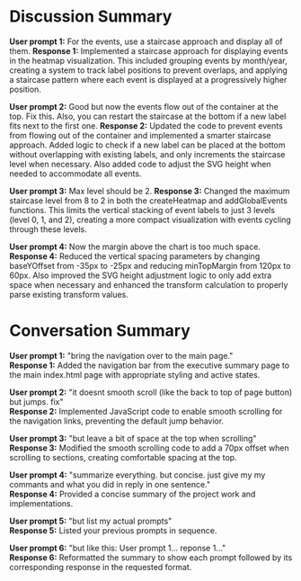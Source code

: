 # Discussion Summary

**User prompt 1:** For the events, use a staircase approach and display all of them.
**Response 1:** Implemented a staircase approach for displaying events in the heatmap visualization. This included grouping events by month/year, creating a system to track label positions to prevent overlaps, and applying a staircase pattern where each event is displayed at a progressively higher position.

**User prompt 2:** Good but now the events flow out of the container at the top. Fix this. Also, you can restart the staircase at the bottom if a new label fits next to the first one.
**Response 2:** Updated the code to prevent events from flowing out of the container and implemented a smarter staircase approach. Added logic to check if a new label can be placed at the bottom without overlapping with existing labels, and only increments the staircase level when necessary. Also added code to adjust the SVG height when needed to accommodate all events.

**User prompt 3:** Max level should be 2.
**Response 3:** Changed the maximum staircase level from 8 to 2 in both the createHeatmap and addGlobalEvents functions. This limits the vertical stacking of event labels to just 3 levels (level 0, 1, and 2), creating a more compact visualization with events cycling through these levels.

**User prompt 4:** Now the margin above the chart is too much space.
**Response 4:** Reduced the vertical spacing parameters by changing baseYOffset from -35px to -25px and reducing minTopMargin from 120px to 60px. Also improved the SVG height adjustment logic to only add extra space when necessary and enhanced the transform calculation to properly parse existing transform values.

# Conversation Summary

**User prompt 1:** "bring the navigation over to the main page."  
**Response 1:** Added the navigation bar from the executive summary page to the main index.html page with appropriate styling and active states.

**User prompt 2:** "it doesnt smooth scroll (like the back to top of page button) but jumps. fix"  
**Response 2:** Implemented JavaScript code to enable smooth scrolling for the navigation links, preventing the default jump behavior.

**User prompt 3:** "but leave a bit of space at the top when scrolling"  
**Response 3:** Modified the smooth scrolling code to add a 70px offset when scrolling to sections, creating comfortable spacing at the top.

**User prompt 4:** "summarize everything. but concise. just give my my commants and what you did in reply in one sentence."  
**Response 4:** Provided a concise summary of the project work and implementations.

**User prompt 5:** "but list my actual prompts"  
**Response 5:** Listed your previous prompts in sequence.

**User prompt 6:** "but like this: User prompt 1... reponse 1..."  
**Response 6:** Reformatted the summary to show each prompt followed by its corresponding response in the requested format.
